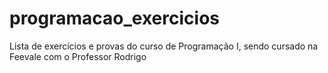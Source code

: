 # programacao_exercicios
 Lista de exercícios e provas do curso de Programação I, sendo cursado na Feevale com o Professor Rodrigo
